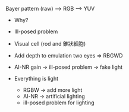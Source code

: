 



Bayer pattern (raw) -->  RGB --> YUV 

* Why?
* Ill-posed problem
* Visual cell (rod and 錐狀細胞)
* Add depth to emulation two eyes  => RBGWD
* AI-NR gain -> ill-posed problem -> fake light



* Everything is light
  * RGBW -> add more light
  * AI-NR -> artificial lighting
  * ill-posed problem for lighting